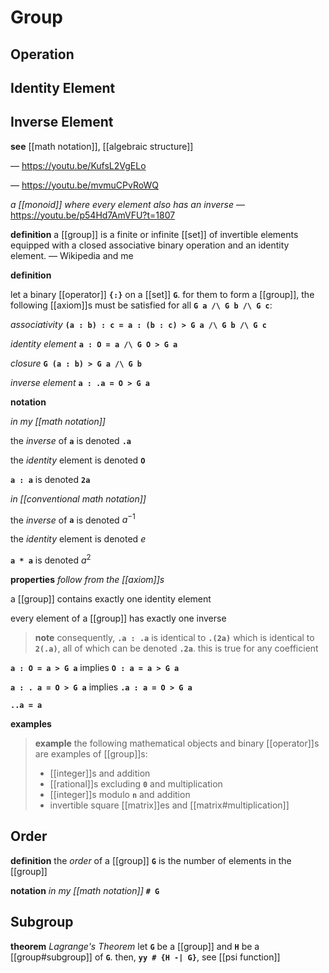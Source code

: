 # Group

## Operation

## Identity Element

## Inverse Element

**see** [[math notation]], [[algebraic structure]]

&mdash; <https://youtu.be/KufsL2VgELo>

&mdash; <https://youtu.be/mvmuCPvRoWQ>

_a [[monoid]] where every element also has an inverse_ &mdash; <https://youtu.be/p54Hd7AmVFU?t=1807>

**definition** a [[group]] is a finite or infinite [[set]] of invertible elements equipped with a closed associative binary operation and an identity element. &mdash; Wikipedia and me

**definition**

let a binary [[operator]] **`{:}`** on a [[set]] **`G`**. for them to form a [[group]], the following [[axiom]]s must be satisfied for all **`G a /\ G b /\ G c`**:

_associativity_ **`(a : b) : c = a : (b : c) > G a /\ G b /\ G c`**

_identity element_ **`a : O = a /\ G O > G a`**

_closure_ **`G (a : b) > G a /\ G b`**

_inverse element_ **`a : .a = O > G a`**

**notation**

_in my [[math notation]]_

the _inverse_ of **`a`** is denoted **`.a`**

the _identity_ element is denoted **`O`**

**`a : a`** is denoted **`2a`**

_in [[conventional math notation]]_

the _inverse_ of **`a`** is denoted $a^{-1}$

the _identity_ element is denoted $e$

**`a * a`** is denoted $a^2$

**properties** _follow from the [[axiom]]s_

a [[group]] contains exactly one identity element

every element of a [[group]] has exactly one inverse

> **note** consequently, **`.a : .a`** is identical to **`.(2a)`** which is identical to **`2(.a)`**, all of which can be denoted **`.2a`**. this is true for any coefficient

**`a : O = a > G a`** implies **`O : a = a > G a`**

**`a : . a = O > G a`** implies **`.a : a = O > G a`**

**`..a = a`**

**examples**

> **example** the following mathematical objects and binary [[operator]]s are examples of [[group]]s:
>
> - [[integer]]s and addition
> - [[rational]]s excluding **`0`** and multiplication
> - [[integer]]s modulo **`n`** and addition
> - invertible square [[matrix]]es and [[matrix#multiplication]]

## Order

**definition** the _order_ of a [[group]] **`G`** is the number of elements in the [[group]]

**notation** _in my [[math notation]]_ **`# G`**

## Subgroup

**theorem** _Lagrange's Theorem_ let **`G`** be a [[group]] and **`H`** be a [[group#subgroup]] of **`G`**. then, **`yy # {H -| G}`**, see [[psi function]]
